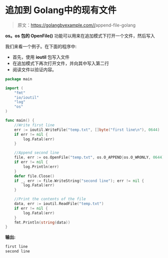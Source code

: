 # 追加到 Golang中的现有文件

> 原文：<https://golangbyexample.com//>append-file-golang

**os。os 包的 OpenFile()** 功能可以用来在追加模式下打开一个文件，然后写入

我们来看一个例子。在下面的程序中:

*   首先，使用 **ioutil** 包写入文件
*   在追加模式下再次打开文件，并向其中写入第二行
*   阅读文件以验证内容。

```go
package main

import (
    "fmt"
    "io/ioutil"
    "log"
    "os"
)

func main() {
    //Write first line
    err := ioutil.WriteFile("temp.txt", []byte("first line\n"), 0644)
    if err != nil {
        log.Fatal(err)
    }

    //Append second line
    file, err := os.OpenFile("temp.txt", os.O_APPEND|os.O_WRONLY, 0644)
    if err != nil {
        log.Println(err)
    }
    defer file.Close()
    if _, err := file.WriteString("second line"); err != nil {
        log.Fatal(err)
    }

    //Print the contents of the file
    data, err := ioutil.ReadFile("temp.txt")
    if err != nil {
        log.Fatal(err)
    }
    fmt.Println(string(data))
}
```

**输出:**

```go
first line
second line
```
